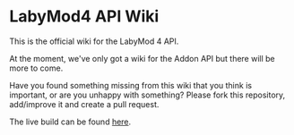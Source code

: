 # LabyMod4 API Wiki

This is the official wiki for the LabyMod 4 API.

At the moment, we've only got a wiki for the Addon API but there will be more to come.

Have you found something missing from this wiki that you think is important, or are you unhappy with something? 
Please fork this repository, add/improve it and create a pull request.

The live build can be found <a href="https://labymod.github.io/labymod4-api-wiki">here</a>.
